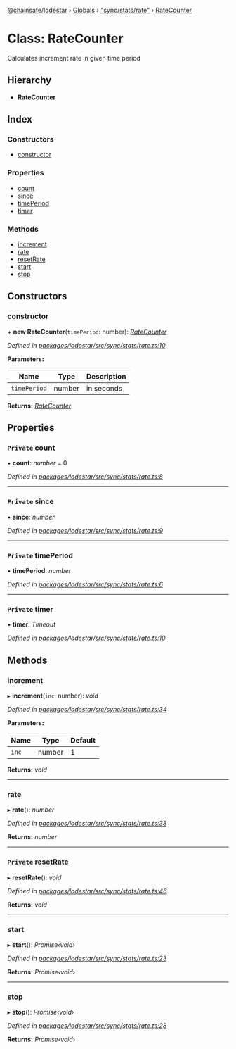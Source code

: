 [@chainsafe/lodestar](../README.md) › [Globals](../globals.md) › ["sync/stats/rate"](../modules/_sync_stats_rate_.md) › [RateCounter](_sync_stats_rate_.ratecounter.md)

# Class: RateCounter

Calculates increment rate in given time period

## Hierarchy

* **RateCounter**

## Index

### Constructors

* [constructor](_sync_stats_rate_.ratecounter.md#constructor)

### Properties

* [count](_sync_stats_rate_.ratecounter.md#private-count)
* [since](_sync_stats_rate_.ratecounter.md#private-since)
* [timePeriod](_sync_stats_rate_.ratecounter.md#private-timeperiod)
* [timer](_sync_stats_rate_.ratecounter.md#private-timer)

### Methods

* [increment](_sync_stats_rate_.ratecounter.md#increment)
* [rate](_sync_stats_rate_.ratecounter.md#rate)
* [resetRate](_sync_stats_rate_.ratecounter.md#private-resetrate)
* [start](_sync_stats_rate_.ratecounter.md#start)
* [stop](_sync_stats_rate_.ratecounter.md#stop)

## Constructors

###  constructor

\+ **new RateCounter**(`timePeriod`: number): *[RateCounter](_sync_stats_rate_.ratecounter.md)*

*Defined in [packages/lodestar/src/sync/stats/rate.ts:10](https://github.com/ChainSafe/lodestar/blob/f41191172/packages/lodestar/src/sync/stats/rate.ts#L10)*

**Parameters:**

Name | Type | Description |
------ | ------ | ------ |
`timePeriod` | number | in seconds  |

**Returns:** *[RateCounter](_sync_stats_rate_.ratecounter.md)*

## Properties

### `Private` count

• **count**: *number* = 0

*Defined in [packages/lodestar/src/sync/stats/rate.ts:8](https://github.com/ChainSafe/lodestar/blob/f41191172/packages/lodestar/src/sync/stats/rate.ts#L8)*

___

### `Private` since

• **since**: *number*

*Defined in [packages/lodestar/src/sync/stats/rate.ts:9](https://github.com/ChainSafe/lodestar/blob/f41191172/packages/lodestar/src/sync/stats/rate.ts#L9)*

___

### `Private` timePeriod

• **timePeriod**: *number*

*Defined in [packages/lodestar/src/sync/stats/rate.ts:6](https://github.com/ChainSafe/lodestar/blob/f41191172/packages/lodestar/src/sync/stats/rate.ts#L6)*

___

### `Private` timer

• **timer**: *Timeout*

*Defined in [packages/lodestar/src/sync/stats/rate.ts:10](https://github.com/ChainSafe/lodestar/blob/f41191172/packages/lodestar/src/sync/stats/rate.ts#L10)*

## Methods

###  increment

▸ **increment**(`inc`: number): *void*

*Defined in [packages/lodestar/src/sync/stats/rate.ts:34](https://github.com/ChainSafe/lodestar/blob/f41191172/packages/lodestar/src/sync/stats/rate.ts#L34)*

**Parameters:**

Name | Type | Default |
------ | ------ | ------ |
`inc` | number | 1 |

**Returns:** *void*

___

###  rate

▸ **rate**(): *number*

*Defined in [packages/lodestar/src/sync/stats/rate.ts:38](https://github.com/ChainSafe/lodestar/blob/f41191172/packages/lodestar/src/sync/stats/rate.ts#L38)*

**Returns:** *number*

___

### `Private` resetRate

▸ **resetRate**(): *void*

*Defined in [packages/lodestar/src/sync/stats/rate.ts:46](https://github.com/ChainSafe/lodestar/blob/f41191172/packages/lodestar/src/sync/stats/rate.ts#L46)*

**Returns:** *void*

___

###  start

▸ **start**(): *Promise‹void›*

*Defined in [packages/lodestar/src/sync/stats/rate.ts:23](https://github.com/ChainSafe/lodestar/blob/f41191172/packages/lodestar/src/sync/stats/rate.ts#L23)*

**Returns:** *Promise‹void›*

___

###  stop

▸ **stop**(): *Promise‹void›*

*Defined in [packages/lodestar/src/sync/stats/rate.ts:28](https://github.com/ChainSafe/lodestar/blob/f41191172/packages/lodestar/src/sync/stats/rate.ts#L28)*

**Returns:** *Promise‹void›*
